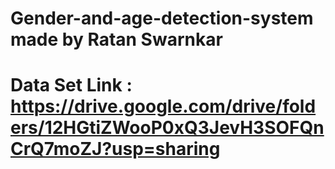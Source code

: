 # Gender-and-age-detection-system made by Ratan Swarnkar

# Data Set Link : https://drive.google.com/drive/folders/12HGtiZWooP0xQ3JevH3SOFQnCrQ7moZJ?usp=sharing
